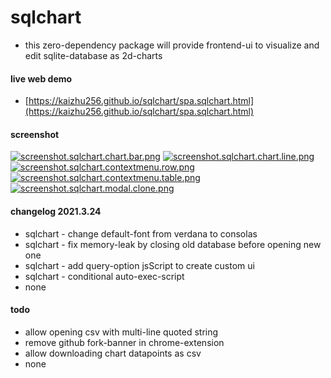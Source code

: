 # sqlchart
- this zero-dependency package will provide frontend-ui to visualize and edit sqlite-database as 2d-charts

#### live web demo
- [https://kaizhu256.github.io/sqlchart/spa.sqlchart.html](https://kaizhu256.github.io/sqlchart/spa.sqlchart.html)

#### screenshot
[![screenshot.sqlchart.chart.bar.png](https://kaizhu256.github.io/sqlchart/screenshot.sqlchart.chart.bar.png)](https://kaizhu256.github.io/sqlchart/spa.sqlchart.html)
[![screenshot.sqlchart.chart.line.png](https://kaizhu256.github.io/sqlchart/screenshot.sqlchart.chart.line.png)](https://kaizhu256.github.io/sqlchart/spa.sqlchart.html)
[![screenshot.sqlchart.contextmenu.row.png](https://kaizhu256.github.io/sqlchart/screenshot.sqlchart.contextmenu.row.png)](https://kaizhu256.github.io/sqlchart/spa.sqlchart.html)
[![screenshot.sqlchart.contextmenu.table.png](https://kaizhu256.github.io/sqlchart/screenshot.sqlchart.contextmenu.table.png)](https://kaizhu256.github.io/sqlchart/spa.sqlchart.html)
[![screenshot.sqlchart.modal.clone.png](https://kaizhu256.github.io/sqlchart/screenshot.sqlchart.modal.clone.png)](https://kaizhu256.github.io/sqlchart/spa.sqlchart.html)

#### changelog 2021.3.24
- sqlchart - change default-font from verdana to consolas
- sqlchart - fix memory-leak by closing old database before opening new one
- sqlchart - add query-option jsScript to create custom ui
- sqlchart - conditional auto-exec-script
- none

#### todo
- allow opening csv with multi-line quoted string
- remove github fork-banner in chrome-extension
- allow downloading chart datapoints as csv
- none
